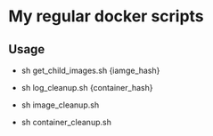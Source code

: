 # My regular docker scripts
## Usage

* sh get_child_images.sh {iamge_hash}

* sh log_cleanup.sh {container_hash}

* sh image_cleanup.sh

* sh container_cleanup.sh
